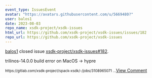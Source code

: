 ```yaml
---
event_type: IssuesEvent
avatar: "https://avatars.githubusercontent.com/u/5669480?"
user: balos1
date: 2023-08-03
repo_name: xsdk-project/xsdk-issues
html_url: https://github.com/xsdk-project/xsdk-issues/issues/182
repo_url: https://github.com/xsdk-project/xsdk-issues
---
```


<a href='https://github.com/balos1' target='_blank'>balos1</a> closed issue <a href='https://github.com/xsdk-project/xsdk-issues/issues/182' target='_blank'>xsdk-project/xsdk-issues#182</a>.

<p>trilinos-14.0.0 build error on MacOS -> hypre</p><small>https://gitlab.com/xsdk-project/spack-xsdk/-/jobs/3108965071...</small><a href='https://github.com/xsdk-project/xsdk-issues/issues/182' target='_blank'>View Comment</a>